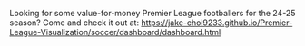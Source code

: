 Looking for some value-for-money Premier League footballers for the 24-25 season? Come and check it out at:
https://jake-choi9233.github.io/Premier-League-Visualization/soccer/dashboard/dashboard.html

